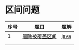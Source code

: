 # 区间问题

| 序号 | 题目                                                         | 题解                             |
| ---- | ------------------------------------------------------------ | -------------------------------- |
| 1    | [删除被覆盖区间](https://leetcode-cn.com/problems/remove-covered-intervals/) | [java](source/leetcode1288.java) |
|      |                                                              |                                  |
|      |                                                              |                                  |

